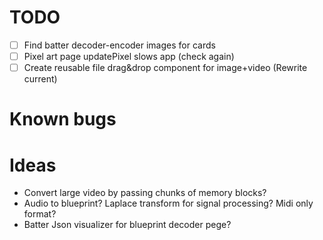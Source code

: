 
# TODO
- [ ] Find batter decoder-encoder images for cards
- [ ] Pixel art page updatePixel slows app (check again)
- [ ] Create reusable file drag&drop component for image+video (Rewrite current)
# Known bugs




# Ideas
- Convert large video by passing chunks of memory blocks?
- Audio to blueprint? Laplace transform for signal processing? Midi only format?
- Batter Json visualizer for blueprint decoder pege?